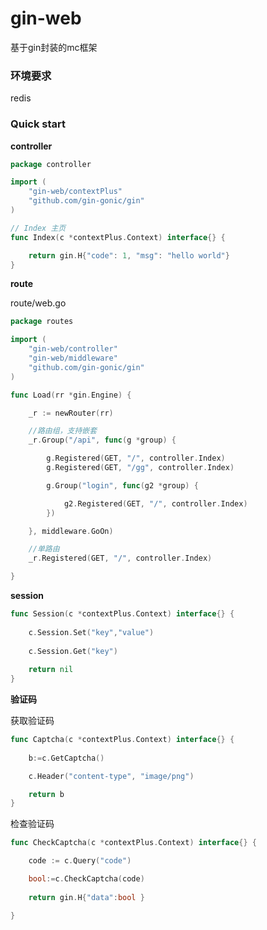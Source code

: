 # gin-web

基于gin封装的mc框架

### 环境要求

redis

### Quick start

**controller**

```go
package controller

import (
	"gin-web/contextPlus"
	"github.com/gin-gonic/gin"
)

// Index 主页
func Index(c *contextPlus.Context) interface{} {

	return gin.H{"code": 1, "msg": "hello world"}
}
```

**route**

route/web.go
```go
package routes

import (
	"gin-web/controller"
	"gin-web/middleware"
	"github.com/gin-gonic/gin"
)

func Load(rr *gin.Engine) {

	_r := newRouter(rr)

	//路由组，支持嵌套
	_r.Group("/api", func(g *group) {

		g.Registered(GET, "/", controller.Index)
		g.Registered(GET, "/gg", controller.Index)

		g.Group("login", func(g2 *group) {

			g2.Registered(GET, "/", controller.Index)
		})

	}, middleware.GoOn)

	//单路由
	_r.Registered(GET, "/", controller.Index)

}
```

**session**
```go
func Session(c *contextPlus.Context) interface{} {
	
    c.Session.Set("key","value")
	
    c.Session.Get("key")
	
    return nil
}
```

**验证码**

获取验证码

```go
func Captcha(c *contextPlus.Context) interface{} {
	
    b:=c.GetCaptcha()

    c.Header("content-type", "image/png")

    return b
}
```

检查验证码
```go
func CheckCaptcha(c *contextPlus.Context) interface{} {

    code := c.Query("code")

	bool:=c.CheckCaptcha(code)
    
    return gin.H{"data":bool }

}
```

